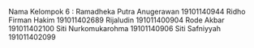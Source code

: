 Nama Kelompok 6 :
Ramadheka Putra Anugerawan 19101140944
Ridho Firman Hakim 191011402689
Rijaludin 191011400904
Rode Akbar 191011402100
Siti Nurkomukarohma 19101140906
Siti Safniyyah 191011402099
